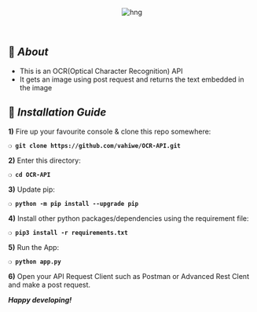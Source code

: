 <div align="center">

![hng](https://res.cloudinary.com/iambeejayayo/image/upload/v1554240066/brand-logo.png)

<br>

</div>

## :page_with_curl: _About_
- This is an OCR(Optical Character Recognition) API 
- It gets an image using post request and returns the text embedded in the image

## :page_with_curl: _Installation Guide_

**1)** Fire up your favourite console & clone this repo somewhere:

__`❍ git clone https://github.com/vahiwe/OCR-API.git`__

**2)** Enter this directory:

__`❍ cd OCR-API`__

**3)** Update pip:

__`❍ python -m pip install --upgrade pip`__

**4)** Install other python packages/dependencies using the requirement file:

__`❍ pip3 install -r requirements.txt`__

**5)** Run the App:

__`❍ python app.py`__

**6)** Open your API Request Client such as Postman or Advanced Rest Clent and make a post request.

__*Happy developing!*__
